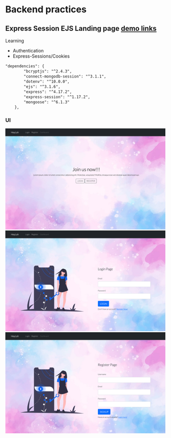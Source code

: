 # Backend practices

## Express Session EJS Landing page [demo links]
[demo links]: http://ex1-express-session.herokuapp.com/

Learning 
- Authentication
- Express-Sessions/Cookies

```
"dependencies": {
		"bcryptjs": "^2.4.3",
		"connect-mongodb-session": "^3.1.1",
		"dotenv": "^10.0.0",
		"ejs": "^3.1.6",
		"express": "^4.17.2",
		"express-session": "^1.17.2",
		"mongoose": "^6.1.3"
	},
  ```
  
  ### UI

<img width="500" alt="img" src="https://github.com/siangyin/backend-practices/blob/main/ui/ex1_landing.png?raw=true">

<img width="500" alt="img" src="https://github.com/siangyin/backend-practices/blob/main/ui/ex1_login.png?raw=true">

<img width="500" alt="img" src="https://github.com/siangyin/backend-practices/blob/main/ui/ex1_register.png?raw=true">
